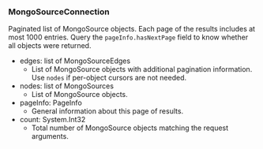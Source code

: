### MongoSourceConnection
Paginated list of MongoSource objects. Each page of the results includes at most 1000 entries. Query the `pageInfo.hasNextPage` field to know whether all objects were returned.

- edges: list of MongoSourceEdges
  - List of MongoSource objects with additional pagination information. Use `nodes` if per-object cursors are not needed.
- nodes: list of MongoSources
  - List of MongoSource objects.
- pageInfo: PageInfo
  - General information about this page of results.
- count: System.Int32
  - Total number of MongoSource objects matching the request arguments.
